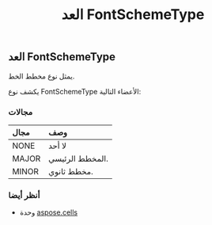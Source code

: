 ﻿---
title: العد FontSchemeType
second_title: Aspose.Cells for Python via .NET API المراجع
description:
type: docs
weight: 2070
url: /ar/python-net/aspose.cells/fontschemetype/
is_root: false
---
##  العد FontSchemeType
يمثل نوع مخطط الخط.



يكشف نوع FontSchemeType الأعضاء التالية:

###  مجالات
| مجال| وصف|
| :- | :- |
| NONE | لا أحد|
| MAJOR | المخطط الرئيسي.|
| MINOR | مخطط ثانوي.|



###  أنظر أيضا
* وحدة [aspose.cells](..)
